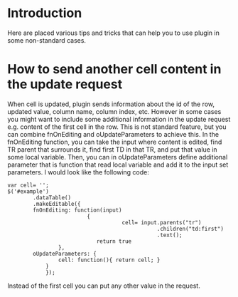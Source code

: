 # Introduction #

Here are placed various tips and tricks that can help you to use plugin in some non-standard cases.


# How to send another cell content in the update request #
When cell is updated, plugin sends information about the id of the row, updated value, column name, column index, etc. However in some cases you might want to include some additional information in the update request e.g. content of the first cell in the row. This is not standard feature, but you can combine fnOnEditing and oUpdateParameters to achieve this.
In the fnOnEditing function, you can take the input where content is edited, find TR parent that surrounds it, find first TD in that TR, and put that value in some local variable.
Then, you can in oUpdateParameters define additional parameter that is function that read local variable and add it to the input set parameters. I would look like the following code:

```
var cell= '';
$('#example')
        .dataTable()
        .makeEditable({
		fnOnEditing: function(input)
	                     { 	
                                    cell= input.parents("tr")
                                               .children("td:first")
                                               .text();
		                    return true
 			    },
		oUpdateParameters: {
				cell: function(){ return cell; } 
			}
      		});
```

Instead of the first cell you can put any other value in the request.